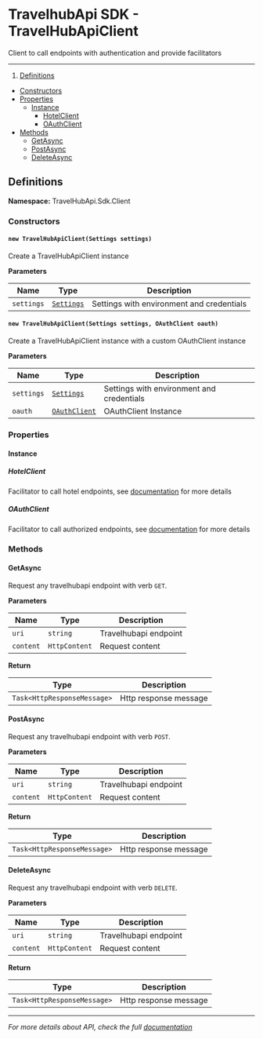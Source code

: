 # TravelhubApi SDK - TravelHubApiClient

Client to call endpoints with authentication and provide facilitators

---

1. [Definitions](#definitions)
  - [Constructors](#constructors)
  - [Properties](#properties)
    - [Instance](#instance)
      - [HotelClient](#hotelclient)
      - [OAuthClient](#oauthclient)
  - [Methods](#methods)
    - [GetAsync](#getasync)
    - [PostAsync](#postasync)
    - [DeleteAsync](#deleteasync)

## Definitions

**Namespace:** TravelHubApi.Sdk.Client

### Constructors

#### `new TravelHubApiClient(Settings settings)`

Create a TravelHubApiClient instance

**Parameters**

Name        | Type          |  Description
----------- | ------------- | -----------
`settings`  | [`Settings`](../common/src/Common/Helpers/Settings.cs)| Settings with environment and credentials

#### `new TravelHubApiClient(Settings settings, OAuthClient oauth)`

Create a TravelHubApiClient instance with a custom OAuthClient instance

**Parameters**

Name        | Type          |  Description
----------- | ------------- | -----------
`settings`  | [`Settings`](../common/src/Common/Helpers/Settings.cs)| Settings with environment and credentials
`oauth`     | [`OAuthClient`](../oauth/src/OAuth/OAuthClient.cs) | OAuthClient Instance

### Properties

#### Instance

##### HotelClient

Facilitator to call hotel endpoints, see [documentation](../hotel/README.md) for more details

##### OAuthClient

Facilitator to call authorized endpoints, see [documentation](../oauth/README.md) for more details

### Methods

#### GetAsync

Request any travelhubapi endpoint with verb `GET`.

**Parameters**

Name        | Type          |  Description
----------- | ------------- | -----------
`uri`       | `string`      | Travelhubapi endpoint
`content`   | `HttpContent` | Request content

**Return**

 Type                        | Description
 --------------------------- | -----------
 `Task<HttpResponseMessage>` | Http response message

#### PostAsync

Request any travelhubapi endpoint with verb `POST`.

**Parameters**

Name        | Type          |  Description
----------- | ------------- | -----------
`uri`       | `string`      | Travelhubapi endpoint
`content`   | `HttpContent` | Request content

**Return**

 Type                        | Description
 --------------------------- | -----------
 `Task<HttpResponseMessage>` | Http response message

#### DeleteAsync

Request any travelhubapi endpoint with verb `DELETE`.

**Parameters**

Name        | Type          |  Description
----------- | ------------- | -----------
`uri`       | `string`      | Travelhubapi endpoint
`content`   | `HttpContent` | Request content

**Return**

 Type                        | Description
 --------------------------- | -----------
 `Task<HttpResponseMessage>` | Http response message

---

*For more details about API, check the full [documentation](http://dev.travelhubapi.com.br/)*
